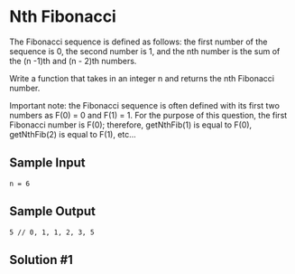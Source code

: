 # Nth Fibonacci

The Fibonacci sequence is defined as follows:
the first number of the sequence is 0, the second number is 1, and the nth number is the sum of the (n -1)th and (n - 2)th numbers.

Write a function that takes in an integer n and returns the nth Fibonacci number.

Important note: the Fibonacci sequence is often defined with its first two numbers as F(0) = 0 and F(1) = 1. For the purpose of this question, the first Fibonacci number is F(0); therefore, getNthFib(1) is equal to F(0), getNthFib(2) is equal to F(1), etc...

## Sample Input

```
n = 6
```

## Sample Output

```
5 // 0, 1, 1, 2, 3, 5
```

## Solution #1

```

```

